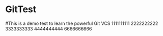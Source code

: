 # GitTest
#This is a demo test to learn the powerful Git VCS
1111111111
2222222222
3333333333
4444444444
6666666666
